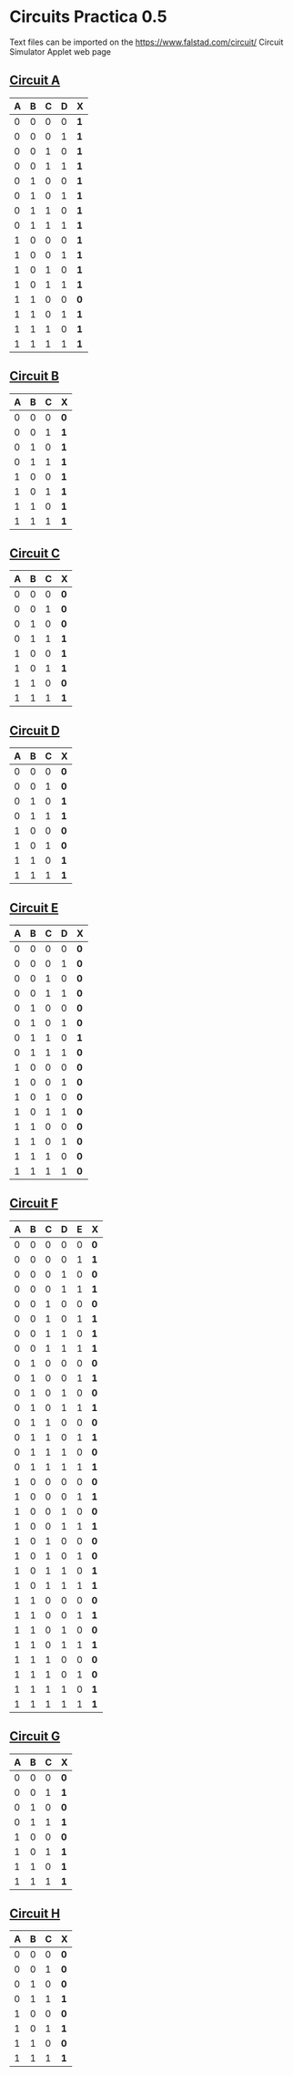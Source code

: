 # Circuits Practica 0.5

Text files can be imported on the <https://www.falstad.com/circuit/> Circuit Simulator Applet web page

## [Circuit A](https://tinyurl.com/2yqytyen)

| A | B | C | D |   X   |
|---|---|---|---| ----- |
| 0 | 0 | 0 | 0 | **1** |
| 0 | 0 | 0 | 1 | **1** |
| 0 | 0 | 1 | 0 | **1** |
| 0 | 0 | 1 | 1 | **1** |
| 0 | 1 | 0 | 0 | **1** |
| 0 | 1 | 0 | 1 | **1** |
| 0 | 1 | 1 | 0 | **1** |
| 0 | 1 | 1 | 1 | **1** |
| 1 | 0 | 0 | 0 | **1** |
| 1 | 0 | 0 | 1 | **1** |
| 1 | 0 | 1 | 0 | **1** |
| 1 | 0 | 1 | 1 | **1** |
| 1 | 1 | 0 | 0 | **0** |
| 1 | 1 | 0 | 1 | **1** |
| 1 | 1 | 1 | 0 | **1** |
| 1 | 1 | 1 | 1 | **1** |

## [Circuit B](https://tinyurl.com/2868uj5j)

| A | B | C |   X   |
|---|---|---| ----- |
| 0 | 0 | 0 | **0** |
| 0 | 0 | 1 | **1** |
| 0 | 1 | 0 | **1** |
| 0 | 1 | 1 | **1** |
| 1 | 0 | 0 | **1** |
| 1 | 0 | 1 | **1** |
| 1 | 1 | 0 | **1** |
| 1 | 1 | 1 | **1** |

## [Circuit C](https://tinyurl.com/25r5vq8p)

| A | B | C |   X   |
|---|---|---| ----- |
| 0 | 0 | 0 | **0** |
| 0 | 0 | 1 | **0** |
| 0 | 1 | 0 | **0** |
| 0 | 1 | 1 | **1** |
| 1 | 0 | 0 | **1** |
| 1 | 0 | 1 | **1** |
| 1 | 1 | 0 | **0** |
| 1 | 1 | 1 | **1** |

## [Circuit D](https://tinyurl.com/2725pd74)

| A | B | C |   X   |
|---|---|---| ----- |
| 0 | 0 | 0 | **0** |
| 0 | 0 | 1 | **0** |
| 0 | 1 | 0 | **1** |
| 0 | 1 | 1 | **1** |
| 1 | 0 | 0 | **0** |
| 1 | 0 | 1 | **0** |
| 1 | 1 | 0 | **1** |
| 1 | 1 | 1 | **1** |

## [Circuit E](https://tinyurl.com/2a2ujobv)

| A | B | C | D |   X   |
|---|---|---|---| ----- |
| 0 | 0 | 0 | 0 | **0** |
| 0 | 0 | 0 | 1 | **0** |
| 0 | 0 | 1 | 0 | **0** |
| 0 | 0 | 1 | 1 | **0** |
| 0 | 1 | 0 | 0 | **0** |
| 0 | 1 | 0 | 1 | **0** |
| 0 | 1 | 1 | 0 | **1** |
| 0 | 1 | 1 | 1 | **0** |
| 1 | 0 | 0 | 0 | **0** |
| 1 | 0 | 0 | 1 | **0** |
| 1 | 0 | 1 | 0 | **0** |
| 1 | 0 | 1 | 1 | **0** |
| 1 | 1 | 0 | 0 | **0** |
| 1 | 1 | 0 | 1 | **0** |
| 1 | 1 | 1 | 0 | **0** |
| 1 | 1 | 1 | 1 | **0** |

## [Circuit F](https://tinyurl.com/2cvbfkeo)

| A | B | C | D | E |   X   |
|---|---|---|---|---| ----- |
| 0 | 0 | 0 | 0 | 0 | **0** |
| 0 | 0 | 0 | 0 | 1 | **1** |
| 0 | 0 | 0 | 1 | 0 | **0** |
| 0 | 0 | 0 | 1 | 1 | **1** |
| 0 | 0 | 1 | 0 | 0 | **0** |
| 0 | 0 | 1 | 0 | 1 | **1** |
| 0 | 0 | 1 | 1 | 0 | **1** |
| 0 | 0 | 1 | 1 | 1 | **1** |
| 0 | 1 | 0 | 0 | 0 | **0** |
| 0 | 1 | 0 | 0 | 1 | **1** |
| 0 | 1 | 0 | 1 | 0 | **0** |
| 0 | 1 | 0 | 1 | 1 | **1** |
| 0 | 1 | 1 | 0 | 0 | **0** |
| 0 | 1 | 1 | 0 | 1 | **1** |
| 0 | 1 | 1 | 1 | 0 | **0** |
| 0 | 1 | 1 | 1 | 1 | **1** |
| 1 | 0 | 0 | 0 | 0 | **0** |
| 1 | 0 | 0 | 0 | 1 | **1** |
| 1 | 0 | 0 | 1 | 0 | **0** |
| 1 | 0 | 0 | 1 | 1 | **1** |
| 1 | 0 | 1 | 0 | 0 | **0** |
| 1 | 0 | 1 | 0 | 1 | **0** |
| 1 | 0 | 1 | 1 | 0 | **1** |
| 1 | 0 | 1 | 1 | 1 | **1** |
| 1 | 1 | 0 | 0 | 0 | **0** |
| 1 | 1 | 0 | 0 | 1 | **1** |
| 1 | 1 | 0 | 1 | 0 | **0** |
| 1 | 1 | 0 | 1 | 1 | **1** |
| 1 | 1 | 1 | 0 | 0 | **0** |
| 1 | 1 | 1 | 0 | 1 | **0** |
| 1 | 1 | 1 | 1 | 0 | **1** |
| 1 | 1 | 1 | 1 | 1 | **1** |

## [Circuit G](https://tinyurl.com/28wov6py)

| A | B | C |   X   |
|---|---|---| ----- |
| 0 | 0 | 0 | **0** |
| 0 | 0 | 1 | **1** |
| 0 | 1 | 0 | **0** |
| 0 | 1 | 1 | **1** |
| 1 | 0 | 0 | **0** |
| 1 | 0 | 1 | **1** |
| 1 | 1 | 0 | **1** |
| 1 | 1 | 1 | **1** |

## [Circuit H](https://tinyurl.com/22552wkt)

| A | B | C |   X   |
|---|---|---| ----- |
| 0 | 0 | 0 | **0** |
| 0 | 0 | 1 | **0** |
| 0 | 1 | 0 | **0** |
| 0 | 1 | 1 | **1** |
| 1 | 0 | 0 | **0** |
| 1 | 0 | 1 | **1** |
| 1 | 1 | 0 | **0** |
| 1 | 1 | 1 | **1** |
